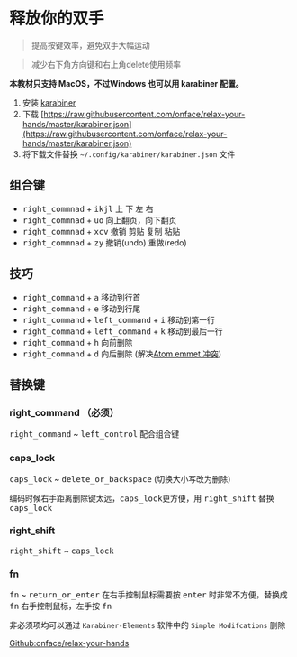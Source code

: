 # 释放你的双手

> 提高按键效率，避免双手大幅运动

> 减少右下角方向键和右上角<kbp>delete</kbp>使用频率

**本教材只支持 MacOS，不过Windows 也可以用 karabiner 配置。**

1. 安装 [karabiner](https://pqrs.org/osx/karabiner/)
2. 下载 [https://raw.githubusercontent.com/onface/relax-your-hands/master/karabiner.json](https://raw.githubusercontent.com/onface/relax-your-hands/master/karabiner.json)
3. 将下载文件替换 `~/.config/karabiner/karabiner.json` 文件

## 组合键

- <kbd>right_commnad</kbd> + <kbd>i</kbd><kbd>k</kbd><kbd>j</kbd><kbd>l</kbd> 上 下 左 右
- <kbd>right_commnad</kbd> + <kbd>u</kbd><kbd>o</kbd> 向上翻页，向下翻页
- <kbd>right_commnad</kbd> + <kbd>x</kbd><kbd>c</kbd><kbd>v</kbd> 撤销 剪贴 复制 粘贴
- <kbd>right_commnad</kbd> + <kbd>z</kbd><kbd>y</kbd> 撤销(undo) 重做(redo)


## 技巧

- <kbd>right_command</kbd> + <kbd>a</kbd> 移动到行首
- <kbd>right_command</kbd> + <kbd>e</kbd> 移动到行尾
- <kbd>right_command</kbd> + <kbd>left_command</kbd> + <kbd>i</kbd> 移动到第一行
- <kbd>right_command</kbd> + <kbd>left_command</kbd> + <kbd>k</kbd> 移动到最后一行
- <kbd>right_command</kbd> + <kbd>h</kbd> 向前删除
- <kbd>right_command</kbd> + <kbd>d</kbd> 向后删除  (解决[Atom emmet 冲突](https://github.com/onface/relax-your-hands/issues/1))

## 替换键

### right_command  （必须）

<kbd>right_command</kbd> ~ <kbd>left_control</kbd> 配合组合键

### caps_lock

<kbd>caps_lock</kbd> ~ <kbd>delete_or_backspace</kbd> (切换大小写改为删除)

编码时候右手距离删除键太远，<kbd>caps_lock</kbd>更方便，用 <kbd>right_shift</kbd> 替换 <kbd>caps_lock</kbd>

### right_shift

<kbd>right_shift</kbd> ~ <kbd>caps_lock</kbd>

### fn

<kbd>fn</kbd> ~ <kbd>return_or_enter</kbd> 在右手控制鼠标需要按 <kbd>enter</kbd> 时非常不方便，替换成 <kbd>fn</kbd> 右手控制鼠标，左手按 <kbd>fn</kbd>

非必须项均可以通过 `Karabiner-Elements` 软件中的 `Simple Modifcations` 删除


[Github:onface/relax-your-hands](https://github.com/onface/relax-your-hands)
